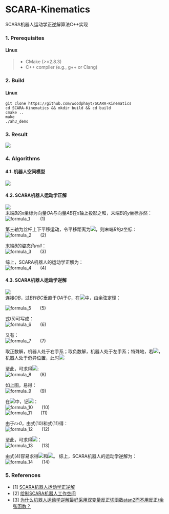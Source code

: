 #  SCARA-Kinematics
SCARA机器人运动学正逆解算法C++实现
### 1. Prerequisites
#### Linux
> - CMake (>=2.8.3)
> - C++ compiler (e.g., g++ or Clang)

### 2. Build
#### Linux
```shell
git clone https://github.com/woodphayt/SCARA-Kinematics
cd SCARA-Kinematics && mkdir build && cd build
cmake ..
make
./ah3_demo
```

### 3. Result
![](img/result.png)

### 4. Algorithms

#### 4.1. 机器人空间模型
![](img/scara_model.png)

#### 4.2. SCARA机器人运动学正解
![](img/forward.png)<br>
末端*B*的*x*坐标为向量*OA*与向量*AB*在*x*轴上投影之和，末端*B*的*y*坐标亦然：<br>
![formula_1](img/1.svg) &nbsp;&nbsp;&nbsp;&nbsp;&nbsp;&nbsp; (1)<br>


第三轴为丝杆上下平移运动，令平移距离为![](img/a.svg)，则末端*B*的*z*坐标：<br>
![formula_2](img/2.svg)&nbsp;&nbsp;&nbsp;&nbsp;&nbsp;&nbsp; (2)<br>

末端*B*的姿态角*roll*：<br>
![formula_3](img/3.svg)&nbsp;&nbsp;&nbsp;&nbsp;&nbsp;&nbsp; (3)<br>


综上，SCARA机器人的运动学正解为：<br>
![formula_4](img/4.svg)&nbsp;&nbsp;&nbsp;&nbsp;&nbsp;&nbsp; (4)<br>

#### 4.3. SCARA机器人运动学逆解
![](img/inverse.png)<br>
连接*OB*，过*B*作*BC*垂直于*OA*于*C*，在![](img/b.svg)中，由余弦定理：<br>

![formula_5](img/5.svg)&nbsp;&nbsp;&nbsp;&nbsp;&nbsp;&nbsp; (5)<br>

式(5)可写成：<br>
![formula_6](img/6.svg)&nbsp;&nbsp;&nbsp;&nbsp;&nbsp;&nbsp; (6)<br>

又有：<br>
![formula_7](img/7.svg)&nbsp;&nbsp;&nbsp;&nbsp;&nbsp;&nbsp; (7)<br>

取正数解，机器人处于右手系；取负数解，机器人处于左手系；特殊地，若![](img/c.svg)，机器人处于奇异位置，此时![](img/d.svg)

至此，可求得![](img/e.svg):<br>
![formula_8](img/8.svg)&nbsp;&nbsp;&nbsp;&nbsp;&nbsp;&nbsp; (8)<br>

如上图，易得：<br>
![formula_9](img/9.svg)&nbsp;&nbsp;&nbsp;&nbsp;&nbsp;&nbsp; (9)<br>

在![](img/f.svg)中，记![](img/g.svg)：<br>
![formula_10](img/10.svg)&nbsp;&nbsp;&nbsp;&nbsp;&nbsp;&nbsp; (10)<br>
![formula_11](img/11.svg)&nbsp;&nbsp;&nbsp;&nbsp;&nbsp;&nbsp; (11)<br>

由于*r>0*，由式(10)和式(11)得：<br>
![formula_12](img/12.svg)&nbsp;&nbsp;&nbsp;&nbsp;&nbsp;&nbsp; (12)<br>

至此，可求得![](img/h.svg)：<br>
![formula_13](img/13.svg)&nbsp;&nbsp;&nbsp;&nbsp;&nbsp;&nbsp; (13)<br>

由式(4)容易求得![](img/i.svg)和![](img/j.svg)。
综上，SCARA机器人的运动学逆解为：<br>
![formula_14](img/14.svg)&nbsp;&nbsp;&nbsp;&nbsp;&nbsp;&nbsp; (14)<br>

### 5. References
- [1] [SCARA机器人运动学正逆解](https://blog.csdn.net/maple_2014/article/details/104596998)
- [2] [绘制SCARA机器人工作空间](https://blog.csdn.net/maple_2014/article/details/104932733)
- [3] [为什么机器人运动学逆解最好采用双变量反正切函数atan2而不用反正/余弦函数？](https://blog.csdn.net/maple_2014/article/details/104594261)